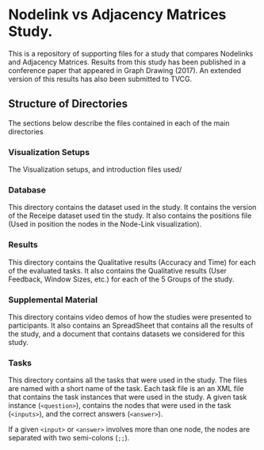 # Nodelink vs Adjacency Matrices Study.

This is a repository of supporting files for a study that compares Nodelinks and Adjacency Matrices. Results from this study has been published in a conference paper that appeared in Graph Drawing (2017). An extended version of this results has also been submitted to TVCG.

## Structure of Directories
The sections below describe the files contained in each of the main directories

### Visualization Setups
The Visualization setups, and introduction files used/

### Database
This directory contains the dataset used in the study. It contains the version of the Receipe dataset used tin the study. It also contains the positions file (Used in position the nodes in the Node-Link visualization).


### Results
This directory contains the Qualitative results (Accuracy and Time) for each of the evaluated tasks. It also contains the Qualitative results (User Feedback, Window Sizes, etc.) for each of the 5 Groups of the study.

### Supplemental Material
This directory contains video demos of how the studies were presented to participants. It also contains an SpreadSheet that contains all the results of the study, and a document that contains datasets we considered for this study.

### Tasks
This directory contains all the tasks that were used in the study. The files are named with a short name of the task. Each task file is an an XML file that contains the task instances that were used in the study. A given task instance (`<question>`), contains the nodes that were used in the task (`<inputs>`), and the correct answers (`<answer>`). 

If a given `<input>` or `<answer>` involves more than one node, the nodes are separated with two semi-colons (`;;`).
